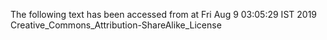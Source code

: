 The following text has been accessed from at Fri Aug 9 03:05:29 IST 2019
Creative_Commons_Attribution-ShareAlike_License
